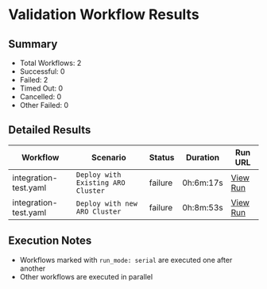 # Validation Workflow Results

## Summary
- Total Workflows: 2
- Successful: 0
- Failed: 2
- Timed Out: 0
- Cancelled: 0
- Other Failed: 0

## Detailed Results

| Workflow | Scenario | Status | Duration | Run URL |
|----------|----------|---------|-----------|----------|
| integration-test.yaml | `Deploy with Existing ARO Cluster` | failure | 0h:6m:17s | [View Run](https://github.com/WASdev/azure.liberty.aro/actions/runs/18225762743) |
| integration-test.yaml | `Deploy with new ARO Cluster` | failure | 0h:8m:53s | [View Run](https://github.com/WASdev/azure.liberty.aro/actions/runs/18225926285) |


## Execution Notes
- Workflows marked with `run_mode: serial` are executed one after another
- Other workflows are executed in parallel
